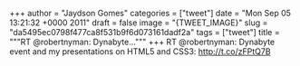 
+++
author = "Jaydson Gomes"
categories = ["tweet"]
date = "Mon Sep 05 13:21:32 +0000 2011"
draft = false
image = "{TWEET_IMAGE}"
slug = "da5495ec0798f477ca8f531b9f6d073161dadf2a"
tags = ["tweet"]
title = """RT @robertnyman: Dynabyte..."""
+++
RT @robertnyman: Dynabyte event and my presentations on HTML5 and CSS3: http://t.co/zFPtQ7B
